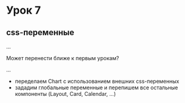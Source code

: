 # Урок 7

## css-переменные

...

Может перенести ближе к первым урокам?

...

- переделаем Chart с использованием внешних css-переменных
- зададим глобальные переменные и перепишем все остальные компоненты (Layout, Card, Calendar, ...)

##
